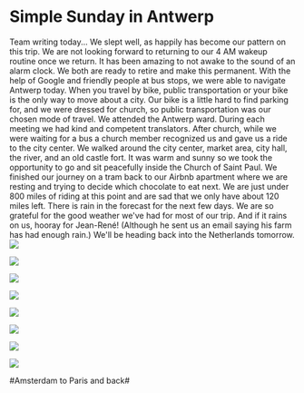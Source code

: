 # Simple Sunday in Antwerp
Team writing today... We slept well, as happily has become our pattern on this trip. We are not looking forward to returning to our 4 AM wakeup routine once we return. It has been amazing to not awake to the sound of an alarm clock. We both are ready to retire and make this permanent. With the help of Google and friendly people at bus stops, we were able to navigate Antwerp today. When you travel by bike, public transportation or your bike is the only way to move about a city. Our bike is a little hard to find parking for, and we were dressed for church, so public transportation was our chosen mode of travel. We attended the Antwerp ward. During each meeting we had kind and competent translators. After church, while we were waiting for a bus a church member recognized us and gave us a ride to the city center. We walked around the city center, market area, city hall, the river, and an old castle fort. It was warm and sunny so we took the opportunity to go and sit peacefully inside the Church of Saint Paul. We finished our journey on a tram back to our Airbnb apartment where we are resting and trying to decide which chocolate to eat next. We are just under 800 miles of riding at this point and are sad that we only have about 120 miles left. There is rain in the forecast for the next few days. We are so grateful for the good weather we've had for most of our trip. And if it rains on us, hooray for Jean-René! (Although he sent us an email saying his farm has had enough rain.) We'll be heading back into the Netherlands tomorrow. 
![](data/3e4c121d-9199-4de2-a244-c3192db39dd4.jpg)
 
![](data/52737405-3363-400d-abc8-15e0f50a5db5.jpg)
 
![](data/fb064e75-e0c9-43ab-a555-c8ad987786b5.jpg)
 
![](data/5014fed8-1e66-4c19-be79-1ca8fcea4742.jpg)
 
![](data/1e21138b-d379-42a2-b4c7-f6c78fb2b254.jpg)
 
![](data/43f425cd-41d2-4dd9-b1ea-167de0264bdc.jpg)
 
![](data/050ada2e-5293-49a7-8b81-7f94d27ea3bc.jpg)
 
![](data/22bbe777-3d76-480c-90ec-268a34981897.jpg)

#Amsterdam to Paris and back#